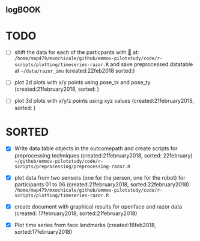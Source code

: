logBOOK
---

# TODO


* [ ] shift the data for each of the particpants with [:link:](https://brooksandrew.github.io/simpleblog/articles/advanced-data-table/)
	at: `/home/map479/mxochicale/github/emmov-pilotstudy/code/r-scripts/plotting/timeseries-razor.R`
	and save preprocessed.datatable at `~/data/razor_imu`
	(created:22feb2018 sorted:)


* [ ] plot 2d plots with x/y points using pose_tx and pose_ty (created:21february2018, sorted: )
* [ ] plot 3d plots with x/y/z points using xyz values (created:21february2018, sorted: )



# SORTED 


* [x] Write data.table objects in the outcomepath and create scripts for preprocessing techniques (created:21february2018, sorted: 22february)
	`~/github/emmov-pilotstudy/code/r-scripts/preprocessing/preprocessing-razor.R`


* [x] plot data from two sensors (one for the person, one for the robot) for participants 01 to 06 (created:21february2018, sorted:22february2018)
	`/home/map479/mxochicale/github/emmov-pilotstudy/code/r-scripts/plotting/timeseries-razor.R`


* [x] create document with graphical results for openface and razor data (created: 17february2018, sorted:21february2018)

* [x] Plot time series from face landmarks (created:16feb2018, sorted:17february2018)
